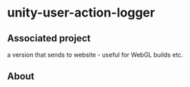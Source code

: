 # unity-user-action-logger

## Associated project

a version that sends to website - useful for WebGL builds etc.

## About


